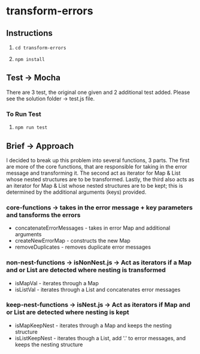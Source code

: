 # transform-errors

## Instructions


1. ``` cd transform-errors ```

2. ``` npm install ```


## Test -> Mocha

There are 3 test, the original one given and 2 additional test added. Please see the solution folder -> test.js file. 


### To Run Test

1. ``` npm run test ```

## Brief -> Approach

I decided to break up this problem into several functions, 3 parts. The first are more of the core functions, that are responsible for taking in the error message and transforming it. The second act as iterator for Map & List whose nested structures are to be transformed. Lastly, the third also acts as an iterator for Map & List whose nested structures are to be kept; this is determined by the additional arguments (keys) provided.

### core-functions -> takes in the error message + key parameters and tansforms the errors

* concatenateErrorMessages - takes in error Map and additional arguments
* createNewErrorMap - constructs the new Map
* removeDuplicates - removes duplicate error messages

### non-nest-functions -> isNonNest.js -> Act as iterators if a Map and or List are detected where nesting is transformed

* isMapVal - iterates through a Map
* isListVal - iterates through a List and concatenates error messages

### keep-nest-functions -> isNest.js -> Act as iterators if Map and or List are detected where nesting is kept

* isMapKeepNest - iterates through a Map and keeps the nesting structure
* isListKeepNest - iterates though a List, add '.' to error messages, and keeps the nesting structure

